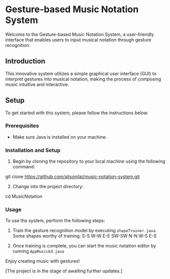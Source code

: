 # Gesture-based Music Notation System

Welcome to the Gesture-based Music Notation System, a user-friendly interface that enables users to input musical notation through gesture recognition.

## Introduction

This innovative system utilizes a simple graphical user interface (GUI) to interpret gestures into musical notation, making the process of composing music intuitive and interactive.

## Setup

To get started with this system, please follow the instructions below.

### Prerequisites

- Make sure Java is installed on your machine.

### Installation and Setup

1. Begin by cloning the repository to your local machine using the following command:

git clone https://github.com/alisonjlai/music-notation-system.git

2. Change into the project directory:

cd MusicNotation

### Usage

To use the system, perform the following steps:

1. Train the gesture recognition model by executing `shapeTrainer.java`.
   Some shapes worthy of training: S-S W-W E-E SW-SW N-N W-S E-S

2. Once training is complete, you can start the music notation editor by running `AppMusicEd.java`

Enjoy creating music with gestures!

[The project is in the stage of awaiting further updates.]
